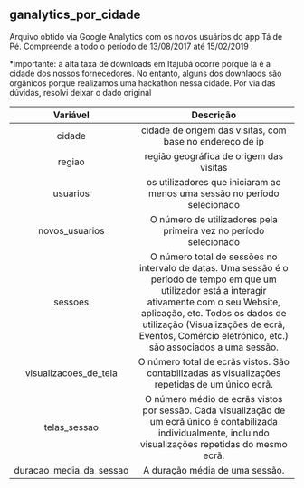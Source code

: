 ## ganalytics_por_cidade

Arquivo obtido via Google Analytics com os novos usuários do app Tá de Pé. Compreende a todo o período de 13/08/2017 até 15/02/2019 .

*importante: a alta taxa de downloads em Itajubá ocorre porque lá é a cidade dos nossos fornecedores. No entanto, alguns dos downlaods são orgânicos porque realizamos uma hackathon nessa cidade. Por via das dúvidas, resolvi deixar o dado original

|Variável| Descrição|
|:----:|:----:|
| cidade| cidade de origem das visitas, com base no endereço de ip|
| regiao | região geográfica de origem das visitas |
| usuarios | os utilizadores que iniciaram ao menos uma sessão no período selecionado |
| novos_usuarios | O número de utilizadores pela primeira vez no período selecionado |
| sessoes | O número total de sessões no intervalo de datas. Uma sessão é o período de tempo em que um utilizador está a interagir ativamente com o seu Website, aplicação, etc. Todos os dados de utilização (Visualizações de ecrã, Eventos, Comércio eletrónico, etc.) são associados a uma sessão. |
| visualizacoes_de_tela | O número total de ecrãs vistos. São contabilizadas as visualizações repetidas de um único ecrã. |
| telas_sessao| O número médio de ecrãs vistos por sessão. Cada visualização de um ecrã único é contabilizada individualmente, incluindo visualizações repetidas do mesmo ecrã. |
| duracao_media_da_sessao| A duração média de uma sessão. |
